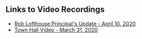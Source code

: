 ## Links to Video Recordings

- [Rob Lofthouse Principal's Update  - April 10, 2020](https://zoom.us/rec/share/_pdtKbWozUpOQInszX_HYJB8J9rJT6a81SlK__IKzxq_Sv89ZSuZgr6W0jb1yIQv?startTime=1586538175000)
- [Town Hall Video - March 31, 2020](https://zoom.us/rec/share/z9QqCpL8qm1JRJHXxUiDZr4mAoruT6a80yUYqKcFxUjoYAwqKgPEM1ZB32PvyOaG?startTime=1585695366000)

